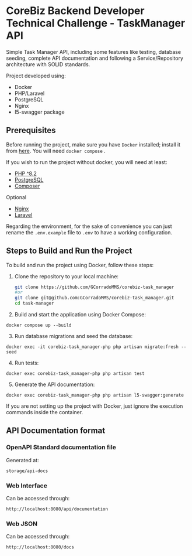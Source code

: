 # CoreBiz Backend Developer Technical Challenge - TaskManager API

Simple Task Manager API, including some features like testing, database seeding, complete API documentation and following a Service/Repository architecture with SOLID standards.

Project developed using:
- Docker
- PHP/Laravel
- PostgreSQL
- Nginx
- l5-swagger package
## Prerequisites 
Before running the project, make sure you have `Docker` installed; install it from [here](https://www.docker.com/get-started). You will need `docker compose` .

If you wish to run the project without docker, you will need at least:
- [PHP ^8.2](https://www.php.net/downloads.php)
- [PostgreSQL](https://www.postgresql.org/download/)
- [Composer](https://getcomposer.org/download/)

Optional
- [Nginx](https://nginx.org/en/)
- [Laravel](https://laravel.com/docs/11.x/installation#installing-php)

Regarding the environment, for the sake of convenience you can just rename the `.env.example` file to `.env` to have a working configuration.

## Steps to Build and Run the Project

To build and run the project using Docker, follow these steps:

1. Clone the repository to your local machine:
   ```bash
   git clone https://github.com/GCorradoMMS/corebiz-task_manager
   #or
   git clone git@github.com:GCorradoMMS/corebiz-task_manager.git
   cd task-manager

2.  Build and start the application using Docker Compose:
```
docker compose up --build
```
3. Run database migrations and seed the database:
```
docker exec -it corebiz-task_manager-php php artisan migrate:fresh --seed
```
4. Run tests:
```
docker exec corebiz-task_manager-php php artisan test
```
5. Generate the API documentation:
```
docker exec corebiz-task_manager-php php artisan l5-swagger:generate
```
If you are not setting up the project with Docker, just ignore the execution commands inside the container.
## API Documentation format
### OpenAPI Standard documentation file
Generated at:
```
storage/api-docs
```
### Web Interface
Can be accessed through:
```
http://localhost:8080/api/documentation
```
### Web JSON
Can be accessed through:
```
http://localhost:8080/docs
```
